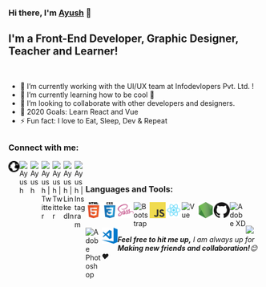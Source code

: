 ### Hi there, I'm [Ayush][website] 👋

## I'm a Front-End Developer, Graphic Designer, Teacher and Learner!

<br />

-   🔭 I’m currently working with the UI/UX team at Infodevlopers Pvt. Ltd. !
-   🌱 I’m currently learning how to be cool 🤣
-   👯 I’m looking to collaborate with other developers and designers.
-   🥅 2020 Goals: Learn React and Vue
-   ⚡ Fun fact: I love to Eat, Sleep, Dev & Repeat
    <br />

##

### Connect with me:

[<img align="left" alt="ayushdongol.com.np" width="22px" src="https://raw.githubusercontent.com/iconic/open-iconic/master/svg/globe.svg" />][website]
[<img align="left" alt="Ayush" width="22px" src="https://cdn.jsdelivr.net/npm/simple-icons@3.9.0/icons/behance.svg" />][behance]
[<img align="left" alt="Ayush" width="22px" src="https://cdn.jsdelivr.net/npm/simple-icons@3.9.0/icons/dribbble.svg" />][dribble]
[<img align="left" alt="Ayush | Twitter" width="22px" src="https://cdn.jsdelivr.net/npm/simple-icons@v3/icons/twitter.svg" />][twitter]
[<img align="left" alt="Ayush | Twitter" width="22px" src="https://cdn.jsdelivr.net/npm/simple-icons@3.9.0/icons/facebook.svg" />][facebook]
[<img align="left" alt="Ayush | LinkedIn" width="22px" src="https://cdn.jsdelivr.net/npm/simple-icons@v3/icons/linkedin.svg" />][linkedin]
[<img align="left" alt="Ayush | Instagram" width="22px" src="https://cdn.jsdelivr.net/npm/simple-icons@v3/icons/instagram.svg" />][instagram]

<br/>

##

### Languages and Tools:

<img align="left" alt="HTML5" width="32px" src="https://raw.githubusercontent.com/github/explore/80688e429a7d4ef2fca1e82350fe8e3517d3494d/topics/html/html.png" />
<img align="left" alt="CSS3" width="32px" src="https://raw.githubusercontent.com/github/explore/80688e429a7d4ef2fca1e82350fe8e3517d3494d/topics/css/css.png" />
<img align="left" alt="Sass" width="32px" src="https://raw.githubusercontent.com/github/explore/80688e429a7d4ef2fca1e82350fe8e3517d3494d/topics/sass/sass.png" />
<img align="left" alt="Bootstrap" width="32px" src="https://img.icons8.com/color/48/000000/bootstrap.png"/>
<img align="left" alt="JavaScript" width="32px" src="https://raw.githubusercontent.com/github/explore/80688e429a7d4ef2fca1e82350fe8e3517d3494d/topics/javascript/javascript.png" />
<img align="left" alt="React" width="32px" src="https://raw.githubusercontent.com/github/explore/80688e429a7d4ef2fca1e82350fe8e3517d3494d/topics/react/react.png" />
<img align="left" alt="Vue" width="32px" src="https://img.icons8.com/color/48/000000/vue-js.png"/>
<img align="left" alt="Node.js" width="32px" src="https://raw.githubusercontent.com/github/explore/80688e429a7d4ef2fca1e82350fe8e3517d3494d/topics/nodejs/nodejs.png" />
<img align="left" alt="GitHub" width="32px" src="https://raw.githubusercontent.com/github/explore/78df643247d429f6cc873026c0622819ad797942/topics/github/github.png" />
<img align="left" alt="Adobe XD" width="32px" src="https://img.icons8.com/color/48/000000/adobe-xd.png"/>
<img align="left" alt="Adobe Photoshop" width="32px" src="https://img.icons8.com/color/48/000000/adobe-photoshop.png"/>
<img align="left" alt="Visual Studio Code" width="32px" src="https://raw.githubusercontent.com/github/explore/80688e429a7d4ef2fca1e82350fe8e3517d3494d/topics/visual-studio-code/visual-studio-code.png" />

<br/>

##

<div><img src="https://media.giphy.com/media/LnQjpWaON8nhr21vNW/giphy.gif" width="60"></div>
<em><b>Feel free to hit me up,</b> I am always up for <b>Making new friends and collaboration!</b>😊❤️ </em>
<br />
<br />

[website]: http://ayushdongol.com.np/
[facebook]: https://www.facebook.com/ayush.dangol.58/
[twitter]: https://twitter.com/AyushDangol4
[instagram]: https://www.instagram.com/portgas_d_ayush/
[linkedin]: https://www.linkedin.com/in/ayush-dangol-39571218a/
[behance]: https://www.behance.net/ayushdangol
[dribble]: https://dribbble.com/AyushDangol
